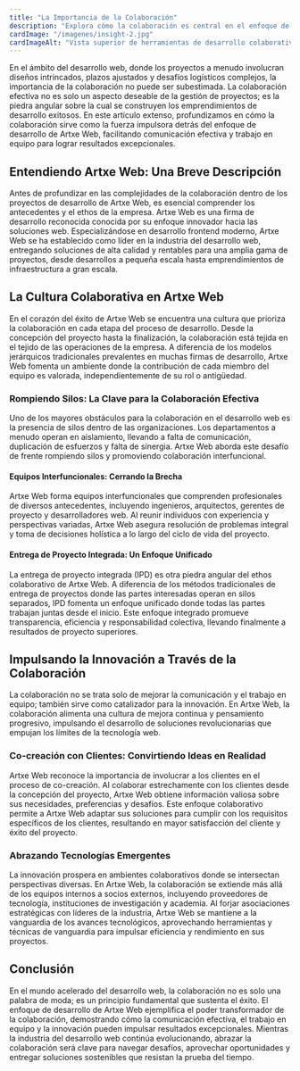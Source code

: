 ```yaml
---
title: "La Importancia de la Colaboración"
description: "Explora cómo la colaboración es central en el enfoque de desarrollo de Artxe Web, impulsando comunicación efectiva y trabajo en equipo para lograr resultados excepcionales."
cardImage: "/imagenes/insight-2.jpg"
cardImageAlt: "Vista superior de herramientas de desarrollo colaborativo"
---
```


En el ámbito del desarrollo web, donde los proyectos a menudo involucran diseños intrincados, plazos ajustados y desafíos logísticos complejos, la importancia de la colaboración no puede ser subestimada. La colaboración efectiva no es solo un aspecto deseable de la gestión de proyectos; es la piedra angular sobre la cual se construyen los emprendimientos de desarrollo exitosos. En este artículo extenso, profundizamos en cómo la colaboración sirve como la fuerza impulsora detrás del enfoque de desarrollo de Artxe Web, facilitando comunicación efectiva y trabajo en equipo para lograr resultados excepcionales.

## Entendiendo Artxe Web: Una Breve Descripción

Antes de profundizar en las complejidades de la colaboración dentro de los proyectos de desarrollo de Artxe Web, es esencial comprender los antecedentes y el ethos de la empresa. Artxe Web es una firma de desarrollo reconocida conocida por su enfoque innovador hacia las soluciones web. Especializándose en desarrollo frontend moderno, Artxe Web se ha establecido como líder en la industria del desarrollo web, entregando soluciones de alta calidad y rentables para una amplia gama de proyectos, desde desarrollos a pequeña escala hasta emprendimientos de infraestructura a gran escala.

## La Cultura Colaborativa en Artxe Web

En el corazón del éxito de Artxe Web se encuentra una cultura que prioriza la colaboración en cada etapa del proceso de desarrollo. Desde la concepción del proyecto hasta la finalización, la colaboración está tejida en el tejido de las operaciones de la empresa. A diferencia de los modelos jerárquicos tradicionales prevalentes en muchas firmas de desarrollo, Artxe Web fomenta un ambiente donde la contribución de cada miembro del equipo es valorada, independientemente de su rol o antigüedad.

### Rompiendo Silos: La Clave para la Colaboración Efectiva

Uno de los mayores obstáculos para la colaboración en el desarrollo web es la presencia de silos dentro de las organizaciones. Los departamentos a menudo operan en aislamiento, llevando a falta de comunicación, duplicación de esfuerzos y falta de sinergia. Artxe Web aborda este desafío de frente rompiendo silos y promoviendo colaboración interfuncional.

#### Equipos Interfuncionales: Cerrando la Brecha

Artxe Web forma equipos interfuncionales que comprenden profesionales de diversos antecedentes, incluyendo ingenieros, arquitectos, gerentes de proyecto y desarrolladores web. Al reunir individuos con experiencia y perspectivas variadas, Artxe Web asegura resolución de problemas integral y toma de decisiones holística a lo largo del ciclo de vida del proyecto.

#### Entrega de Proyecto Integrada: Un Enfoque Unificado

La entrega de proyecto integrada (IPD) es otra piedra angular del ethos colaborativo de Artxe Web. A diferencia de los métodos tradicionales de entrega de proyectos donde las partes interesadas operan en silos separados, IPD fomenta un enfoque unificado donde todas las partes trabajan juntas desde el inicio. Este enfoque integrado promueve transparencia, eficiencia y responsabilidad colectiva, llevando finalmente a resultados de proyecto superiores.

## Impulsando la Innovación a Través de la Colaboración

La colaboración no se trata solo de mejorar la comunicación y el trabajo en equipo; también sirve como catalizador para la innovación. En Artxe Web, la colaboración alimenta una cultura de mejora continua y pensamiento progresivo, impulsando el desarrollo de soluciones revolucionarias que empujan los límites de la tecnología web.

### Co-creación con Clientes: Convirtiendo Ideas en Realidad

Artxe Web reconoce la importancia de involucrar a los clientes en el proceso de co-creación. Al colaborar estrechamente con los clientes desde la concepción del proyecto, Artxe Web obtiene información valiosa sobre sus necesidades, preferencias y desafíos. Este enfoque colaborativo permite a Artxe Web adaptar sus soluciones para cumplir con los requisitos específicos de los clientes, resultando en mayor satisfacción del cliente y éxito del proyecto.

### Abrazando Tecnologías Emergentes

La innovación prospera en ambientes colaborativos donde se intersectan perspectivas diversas. En Artxe Web, la colaboración se extiende más allá de los equipos internos a socios externos, incluyendo proveedores de tecnología, instituciones de investigación y academia. Al forjar asociaciones estratégicas con líderes de la industria, Artxe Web se mantiene a la vanguardia de los avances tecnológicos, aprovechando herramientas y técnicas de vanguardia para impulsar eficiencia y rendimiento en sus proyectos.

## Conclusión

En el mundo acelerado del desarrollo web, la colaboración no es solo una palabra de moda; es un principio fundamental que sustenta el éxito. El enfoque de desarrollo de Artxe Web ejemplifica el poder transformador de la colaboración, demostrando cómo la comunicación efectiva, el trabajo en equipo y la innovación pueden impulsar resultados excepcionales. Mientras la industria del desarrollo web continúa evolucionando, abrazar la colaboración será clave para navegar desafíos, aprovechar oportunidades y entregar soluciones sostenibles que resistan la prueba del tiempo.
